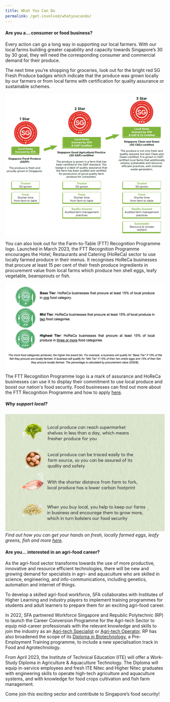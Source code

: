 ```yaml
---
title: What You Can Do
permalink: /get-involved/whatyoucando/
---
```

#### Are you a… consumer or food business?

Every action can go a long way in supporting our local farmers. With our local farms building greater capability and capacity towards Singapore’s 30 by 30 goal, they will need the corresponding consumer and commercial demand for their produce.

The next time you’re shopping for groceries, look out for the bright red SG Fresh Produce badges which indicate that the produce was grown locally by our farmers or from local farms with certification for quality assurance or sustainable schemes.

![Positive attributes of the Singapore Fresh Produce logos](/images/sgfp%20logos%20step%20up.jpg)

You can also look out for the Farm-to-Table (FTT) Recognition Programme logo. Launched in March 2023, the FTT Recognition Programme encourages the Hotel, Restaurants and Catering (HoReCa) sector to use locally farmed produce in their menus. It recognises HoReCa businesses that procure at least 15 per cent of their fresh produce ingredients in procurement value from local farms which produce hen shell eggs, leafy vegetable, beansprouts or fish. 

![Farm-to-Table Recognition Programme tiering](/images/farm-to-table%20recognition%20programme.png)

The FTT Recognition Programme logo is a mark of assurance and HoReCa businesses can use it to display their commitment to use local produce and boost our nation's food security. Food businesses can find out more about the FTT Recognition Programme and how to apply [here](https://www.sfa.gov.sg/food-farming/sgfoodstory/supporting-local-produce#farm-to-table-recognition-programme). 

##### Why support local?

![Why support local](/images/supportlocal.jpg)
*Find out how you can get your hands on fresh, locally farmed eggs, leafy greens, fish and more [here](https://www.sfa.gov.sg/fromSGtoSG/where-to-buy).*

#### Are you... interested in an agri-food career?

As the agri-food sector transforms towards the use of more productive, innovative and resource efficient technologies, there will be new and growing demand for specialists in agri- and aquaculture who are skilled in science, engineering, and info-communications, including genetics, automation and internet of things. 

To develop a skilled agri-food workforce, SFA collaborates with Institutes of Higher Learning and industry players to implement training programmes for students and adult learners to prepare them for an exciting agri-food career.

In 2022, SFA partnered Workforce Singapore and Republic Polytechnic (RP) to launch the Career Conversion Programme for the Agri-tech Sector to equip mid-career professionals with the relevant knowledge and skills to join the industry as an [Agri-tech Specialist](https://www.rp.edu.sg/ace/course-summary/Detail/career-conversion-programme-for-agritech-specialist) or [Agri-tech Operator](https://www.rp.edu.sg/ace/course-summary/Detail/career-conversion-programme-for-agritech-operator). RP has also broadened the scope of its [Diploma in Biotechnology](https://www.rp.edu.sg/SAS/full-time-diplomas/Details/diploma-in-biotechnology), a Pre-Employment Training programme, to include a new specialisation track in Food and Agrotechnology. 

From April 2023, the Institute of Technical Education (ITE) will offer a Work-Study Diploma in Agriculture & Aquaculture Technology. The Diploma will equip in-service employees and fresh ITE Nitec and Higher Nitec graduates with engineering skills to operate high-tech agriculture and aquaculture systems, and with knowledge for food crops cultivation and fish farm management.

Come join this exciting sector and contribute to Singapore’s food security!